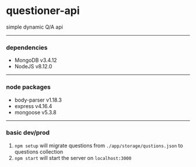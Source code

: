 # questioner-api

simple dynamic Q/A api
___
### dependencies
* MongoDB v3.4.12
* NodeJS v8.12.0
___
### node packages
* body-parser v1.18.3
* express v4.16.4
* mongoose v5.3.8
___
### basic dev/prod
1. `npm setup` 
  will migrate questions from `./app/storage/qustions.json` to questions collection
2. `npm start`
  will start the server on `localhost:3000`

